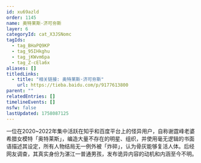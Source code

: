 ```yaml
---
id: xu69azld
order: 1145
name: 奥特莱斯·济可夯斯
layer: 6
categoryId: cat_X3JSNomc
tagIds:
  - tag_BHaPQ9KP
  - tag_95IHkghu
  - tag_jKWvm6pa
  - tag_Z-cEla6x
aliases: []
titledLinks:
  - title: "相关链接: 奥特莱斯·济可夯斯"
    url: https://tieba.baidu.com/p/9177613800
parent: ""
relatedEntries: []
timelineEvents: []
nsfw: false
lastUpdated: 1758087125
---
```


一位在2020~2022年集中活跃在知乎和百度平台上的怪异用户，自称谢霆峰老婆希腊女模特「奥特莱斯」，编造大量不存在的明星、组织，并使用毫无逻辑的书面语描述其设定，所有人物结局无一例外被「炸碎」，认为骨灰能够复活人体。后经网友调查，其真实身份为湛江一普通男孩，发布诡异内容的动机和内涵至今不明。